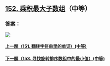 ## [152. 乘积最大子数组](https://leetcode-cn.com/problems/maximum-product-subarray/)（中等）





### 答案：



![](https://img-blog.csdnimg.cn/20200807155236311.png)

#### [上一题（151. 翻转字符串里的单词）(中等)](https://github.com/sdwwld/leetCode/blob/master/src/main/java/com/wld/java/leetcode/leetCode0151.md)

#### [下一题（153. 寻找旋转排序数组中的最小值）(中等)](https://github.com/sdwwld/leetCode/blob/master/src/main/java/com/wld/java/leetcode/leetCode0153.md)